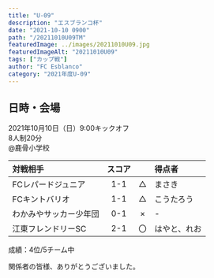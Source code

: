 ```yaml
---
title: "U-09"
description: "エスブランコ杯"
date: "2021-10-10 0900"
path: "/20211010U09TM"
featuredImage: ../images/20211010U09.jpg
featuredImageAlt: "20211010U09"
tags: ["カップ戦"]
author: "FC Esblanco"
category: "2021年度U-09"
---
```


## 日時・会場

2021年10月10日（日）9:00キックオフ <br>
8人制20分<br>
@鹿骨小学校

| 対戦相手| スコア |   | 得点者  |
|:----|:------:|:-:|:--------|
| FCレパードジュニア | 1-1 | △ |まさき|
| FCキントバリオ | 1-1 | △ |こうたろう|
| わかみやサッカー少年団 | 0-1 | × |-|
| 江東フレンドリーSC | 2-1 | 〇 |はやと、れお|

成績：4位/5チーム中


関係者の皆様、ありがとうございました。